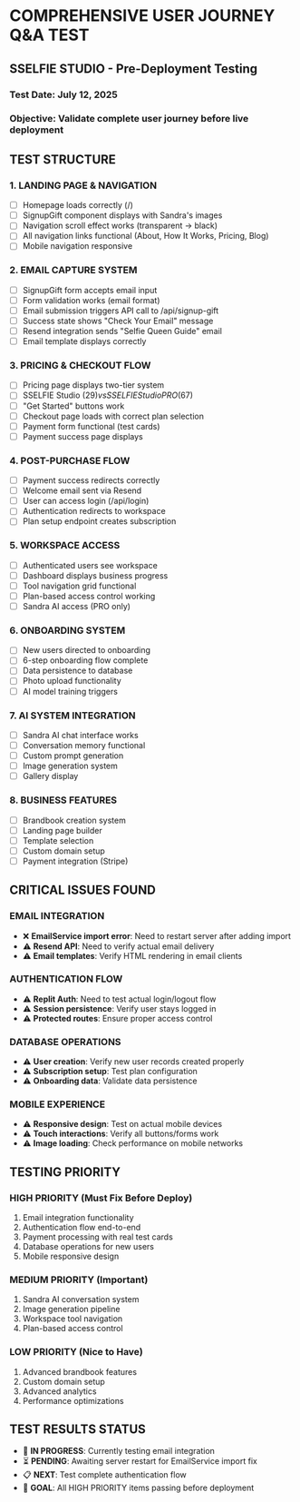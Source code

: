 # COMPREHENSIVE USER JOURNEY Q&A TEST
## SSELFIE STUDIO - Pre-Deployment Testing

### **Test Date**: July 12, 2025
### **Objective**: Validate complete user journey before live deployment

## TEST STRUCTURE

### 1. **LANDING PAGE & NAVIGATION**
- [ ] Homepage loads correctly (/)
- [ ] SignupGift component displays with Sandra's images
- [ ] Navigation scroll effect works (transparent → black)
- [ ] All navigation links functional (About, How It Works, Pricing, Blog)
- [ ] Mobile navigation responsive

### 2. **EMAIL CAPTURE SYSTEM**
- [ ] SignupGift form accepts email input
- [ ] Form validation works (email format)
- [ ] Email submission triggers API call to /api/signup-gift
- [ ] Success state shows "Check Your Email" message
- [ ] Resend integration sends "Selfie Queen Guide" email
- [ ] Email template displays correctly

### 3. **PRICING & CHECKOUT FLOW**
- [ ] Pricing page displays two-tier system
- [ ] SSELFIE Studio ($29) vs SSELFIE Studio PRO ($67)
- [ ] "Get Started" buttons work
- [ ] Checkout page loads with correct plan selection
- [ ] Payment form functional (test cards)
- [ ] Payment success page displays

### 4. **POST-PURCHASE FLOW**
- [ ] Payment success redirects correctly
- [ ] Welcome email sent via Resend
- [ ] User can access login (/api/login)
- [ ] Authentication redirects to workspace
- [ ] Plan setup endpoint creates subscription

### 5. **WORKSPACE ACCESS**
- [ ] Authenticated users see workspace
- [ ] Dashboard displays business progress
- [ ] Tool navigation grid functional
- [ ] Plan-based access control working
- [ ] Sandra AI access (PRO only)

### 6. **ONBOARDING SYSTEM**
- [ ] New users directed to onboarding
- [ ] 6-step onboarding flow complete
- [ ] Data persistence to database
- [ ] Photo upload functionality
- [ ] AI model training triggers

### 7. **AI SYSTEM INTEGRATION**
- [ ] Sandra AI chat interface works
- [ ] Conversation memory functional
- [ ] Custom prompt generation
- [ ] Image generation system
- [ ] Gallery display

### 8. **BUSINESS FEATURES**
- [ ] Brandbook creation system
- [ ] Landing page builder
- [ ] Template selection
- [ ] Custom domain setup
- [ ] Payment integration (Stripe)

## CRITICAL ISSUES FOUND

### **EMAIL INTEGRATION**
- ❌ **EmailService import error**: Need to restart server after adding import
- ⚠️ **Resend API**: Need to verify actual email delivery
- ⚠️ **Email templates**: Verify HTML rendering in email clients

### **AUTHENTICATION FLOW**
- ⚠️ **Replit Auth**: Need to test actual login/logout flow
- ⚠️ **Session persistence**: Verify user stays logged in
- ⚠️ **Protected routes**: Ensure proper access control

### **DATABASE OPERATIONS**
- ⚠️ **User creation**: Verify new user records created properly
- ⚠️ **Subscription setup**: Test plan configuration
- ⚠️ **Onboarding data**: Validate data persistence

### **MOBILE EXPERIENCE**
- ⚠️ **Responsive design**: Test on actual mobile devices
- ⚠️ **Touch interactions**: Verify all buttons/forms work
- ⚠️ **Image loading**: Check performance on mobile networks

## TESTING PRIORITY

### **HIGH PRIORITY (Must Fix Before Deploy)**
1. Email integration functionality
2. Authentication flow end-to-end
3. Payment processing with real test cards
4. Database operations for new users
5. Mobile responsive design

### **MEDIUM PRIORITY (Important)**
1. Sandra AI conversation system
2. Image generation pipeline
3. Workspace tool navigation
4. Plan-based access control

### **LOW PRIORITY (Nice to Have)**
1. Advanced brandbook features
2. Custom domain setup
3. Advanced analytics
4. Performance optimizations

## TEST RESULTS STATUS
- 🔄 **IN PROGRESS**: Currently testing email integration
- ⏳ **PENDING**: Awaiting server restart for EmailService import fix
- 📋 **NEXT**: Test complete authentication flow
- 🎯 **GOAL**: All HIGH PRIORITY items passing before deployment